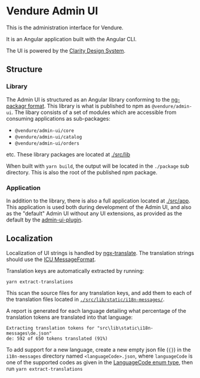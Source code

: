# Vendure Admin UI

This is the administration interface for Vendure.

It is an Angular application built with the Angular CLI.

The UI is powered by the [Clarity Design System](https://vmware.github.io/clarity/).

## Structure

### Library

The Admin UI is structured as an Angular library conforming to the [ng-packagr format](https://github.com/ng-packagr/ng-packagr). This library is what is published to npm as `@vendure/admin-ui`. The libary consists
of a set of modules which are accessible from consuming applications as sub-packages:

* `@vendure/admin-ui/core`
* `@vendure/admin-ui/catalog`
* `@vendure/admin-ui/orders`

etc. These library packages are located at [./src/lib](./src/lib)

When built with `yarn build`, the output will be located in the `./package` sub directory. This is also the root of the published npm package.

### Application

In addition to the library, there is also a full application located at [./src/app](./src/app). This application is used both during development of the Admin UI, and also as the "default" Admin UI without any UI extensions, as provided as the default by the [admin-ui-plugin](../admin-ui-plugin).

## Localization

Localization of UI strings is handled by [ngx-translate](http://www.ngx-translate.com/). The translation strings should use the [ICU MessageFormat](http://userguide.icu-project.org/formatparse/messages).

Translation keys are automatically extracted by running:
```
yarn extract-translations
```
This scan the source files for any translation keys, and add them to each of the translation files located in [`./src/lib/static/i18n-messages/`](./src/lib/static/i18n-messages/).

A report is generated for each language detailing what percentage of the translation tokens are translated into that language:

```text
Extracting translation tokens for "src\lib\static\i18n-messages\de.json"
de: 592 of 650 tokens translated (91%)
```

To add support for a new language, create a new empty json file (`{}`) in the `i18n-messages` directory named `<languageCode>.json`, where `languageCode` is one of the supported codes as given in the [LanguageCode enum type](../core/src/api/schema/common/language-code.graphql), then run `yarn extract-translations`
